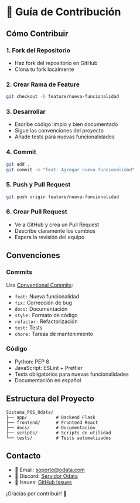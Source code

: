 # 🤝 Guía de Contribución

## Cómo Contribuir

### 1. Fork del Repositorio
- Haz fork del repositorio en GitHub
- Clona tu fork localmente

### 2. Crear Rama de Feature
```bash
git checkout -b feature/nueva-funcionalidad
```

### 3. Desarrollar
- Escribe código limpio y bien documentado
- Sigue las convenciones del proyecto
- Añade tests para nuevas funcionalidades

### 4. Commit
```bash
git add .
git commit -m "feat: Agregar nueva funcionalidad"
```

### 5. Push y Pull Request
```bash
git push origin feature/nueva-funcionalidad
```

### 6. Crear Pull Request
- Ve a GitHub y crea un Pull Request
- Describe claramente los cambios
- Espera la revisión del equipo

## Convenciones

### Commits
Usa [Conventional Commits](https://www.conventionalcommits.org/):
- `feat:` Nueva funcionalidad
- `fix:` Corrección de bug
- `docs:` Documentación
- `style:` Formato de código
- `refactor:` Refactorización
- `test:` Tests
- `chore:` Tareas de mantenimiento

### Código
- Python: PEP 8
- JavaScript: ESLint + Prettier
- Tests obligatorios para nuevas funcionalidades
- Documentación en español

## Estructura del Proyecto

```
Sistema_POS_Odata/
├── app/           # Backend Flask
├── frontend/      # Frontend React
├── docs/          # Documentación
├── scripts/       # Scripts de utilidad
└── tests/         # Tests automatizados
```

## Contacto

- 📧 Email: soporte@odata.com
- 💬 Discord: [Servidor Odata](https://discord.gg/odata)
- 🐛 Issues: [GitHub Issues](https://github.com/odata/sistema-pos/issues)

¡Gracias por contribuir! 🚀
